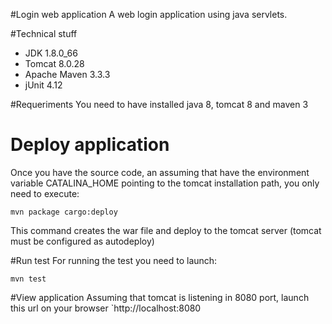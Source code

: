 #Login web application
A web login application using java servlets.

#Technical stuff
* JDK 1.8.0_66
* Tomcat 8.0.28
* Apache Maven 3.3.3
* jUnit 4.12

#Requeriments
You need to have installed java 8, tomcat 8 and maven 3

# Deploy application
Once you have the source code, an assuming that have the environment variable CATALINA_HOME pointing to the tomcat installation path, you only need to execute:

`mvn package cargo:deploy`

This command creates the war file and deploy to the tomcat server (tomcat must be configured as autodeploy)

#Run test
For running the test you need to launch:

`mvn test`

#View application
Assuming that tomcat is listening in 8080 port, launch this url on your browser `http://localhost:8080

